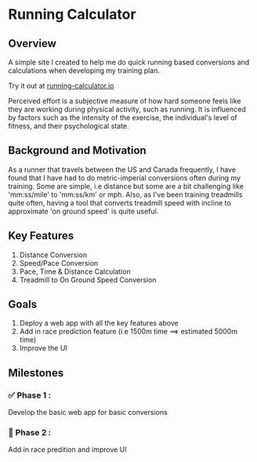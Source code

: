 # Running Calculator

## Overview
A simple site I created to help me do quick running based conversions and calculations when developing my training plan.

Try it out at [running-calculator.io](http://running-calculator.io/)


Perceived effort is a subjective measure of how hard someone feels like they are working during physical activity, such as running. It is influenced by factors such as the intensity of the exercise, the individual's level of fitness, and their psychological state.

## Background and Motivation

As a runner that travels between the US and Canada frequently, I have found that I have had to do metric-imperial conversions often during my training. Some are simple, i.e distance but some are a bit challenging like 'mm:ss/mile' to 'mm:ss/km' or mph. Also, as I've been training treadmills quite often, having a tool that converts treadmill speed with incline to approximate 'on ground speed' is quite useful.

## Key Features

1. Distance Conversion
2. Speed/Pace Conversion
3. Pace, Time & Distance Calculation
4. Treadmill to On Ground Speed Conversion

## Goals

1. Deploy a web app with all the key features above
2. Add in race prediction feature (i.e 1500m time ==> estimated 5000m time)
3. Improve the UI


## Milestones

### :white_check_mark: Phase 1 :
Develop the basic web app for basic conversions

### :white_square_button: Phase 2 :
Add in race predition and improve UI 



